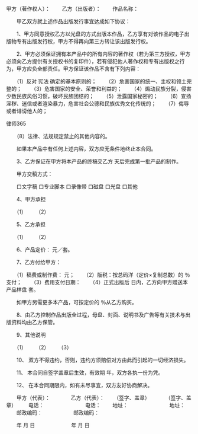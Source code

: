 
 甲方（著作权人）：
　　乙方（出版者）：
　　作品名称：


　　甲乙双方就上述作品出版发行事宜达成如下协议：


　　1、甲方同意授权乙方以光盘的方式出版本作品，乙方享有对该作品的电子出版物专有出版发行权，甲方不得再向第三方转让该出版发行权。


　　2、甲方必须保证拥有本产品中的所有内容的著作权（若为第三方授权，甲方必须向乙方提供有关授权书的复印件），若有侵犯他人著作权和专有出版权之行为，甲方应负全部责任。甲方保证该作品不含有下列内容：


　　（1）反对
宪法
确定的基本原则的；
　　（2）危害国家的统一、主权和领土完整的；
　　（3）危害国家的安全、荣誉和利益的；
　　（4）煽动民族分裂，侵害少数民族风俗习惯，破坏民族团结的；
　　（5）泄露国家秘密的；
　　（6）宣扬淫秽、迷信或者渲染暴力，危害社会公德和民族优秀文化传统的；
　　（7）侮辱或者诽谤他人的；




 
律师365






　　（8）法律、法规规定禁止的其他内容的。




　　如果本产品中有任何上述内容，双方应无条件地终止本合同。


　　3、乙方保证在甲方将本产品的终稿交乙方 天后完成第一批产品的制作。


　　甲方交稿方式：


　　口文字稿 口专业脚本 口录像带 口磁盘 口光盘 口其他


　　4、甲方承担


　　（1）
　　（2）


　　5、乙方承担


　　（1）
　　（2）


　　6、产品定价： 元／套。


　　7、乙方付给甲方：


　　（1）稿费或制作费： 元；
　　（2）版税：按总码洋（定价×复制总数）的 ％支付；
　　（3）费用支付日期：
　　（4）正式出版后 日内，乙方向甲方赠送本产品样盘 套。


　　如甲方另需更多本产品，可按定价的 ％从乙方购买。


　　8、由乙方控制作品出版全过程，母盘、封面、说明书及广告等有关技术与出版资料均由乙方保管。


　　9、其他说明


　　（1）
　　（2）
　　（3）


　　10、 双方不得违约，否则，违约方须赔偿对方由此而引起的一切经济损失。


　　11、 本合同自签字盖章后生效，有效期 年，双方各执一份为凭。


　　12、 在本合同期限内，如有未尽事宜，双方友好协商解决。


　　甲方（代表）：　　　　乙方（代表）：
　　（签字、盖章）　　　　（签字、盖章）
　　电话：　　　　　　　　电话：
　　地址：　　　　　　　　地址：
　　邮政编码：　　　　　　邮政编码：


　　年 月 日　　　　　　　年 月 日  

 


 

 
 
 
 
 
  


  
 

  


  


  
 
 
 
 

